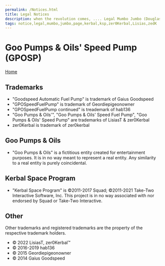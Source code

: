 ```yaml
---
permalink: /Notices.html
title: Legal Notices
description: when the revolution comes, .... Legal Mumbo Jumbo (Douglas Adams)
tags: notice,legal,mumbo,jumbo,page,kerbal,ksp,zer0Kerbal,Lisias,zedK
---
```


<!--
Notices.md v1.0.1.0
Goo Pumps & Oils' Speed Pump (GPOSP)
created: 13 Apr 2022
updated:  15 May 2022 -->

<!-- this file:
    CC BY-ND 4.0 by zer0Kerbal
    based upon work by LisiasT
    and used with express permission from zer0Kerbal and LisiasT-->

<script src="https://kit.fontawesome.com/0ea5493613.js" crossorigin="anonymous"></script>
<i class="fa-solid fa-file-contract fa-beat-fade fa-3x" style="--fa-beat-fade-opacity: 0.1; --fa-beat-fade-scale: 1.25;color: #6495ED" ></i>

# Goo Pumps & Oils' Speed Pump (GPOSP)

[Home](./index.md)

## Trademarks <i class="fa-solid fa-trademark fa-beat-fade" style="--fa-beat-fade-opacity: 0.1; --fa-beat-fade-scale: 1.25;color: black" ></i>

* "Goodspeed Automatic Fuel Pump" is trademark of Gaius Goodspeed
* "GPOSpeedFuelPump" is trademark of Geordiepigeonowner
* "GPOSpeedFuelPump continued" is treademark of hab136
* "Goo Pumps & Oils'", "Goo Pumps & Oils' Speed Fuel Pump", "Goo Pumps & Oils' Speed Pump" are trademarks of LisiasT & zer0Kerbal
* zer0Kerbal is trademark of zer0kerbal

## Goo Pumps & Oils

* "Goo Pumps & Oils" is a fictitious entity created for entertainment purposes. It is in no way meant to represent a real entity. Any similarity to a real entity is purely coincidental.

## Kerbal Space Program

* "Kerbal Space Program" is ©2011-2017 Squad; ©2011-2021 Take-Two Interactive Software, Inc. This project is in no way associated with nor endorsed by Squad or Take-Two Interactive.

## Other

Other trademarks and registered trademarks are the property of the respective trademark holders.

* © 2022 LisiasT, zer0Kerbal™
* © 2016-2019 hab136
* © 2015 Geordiepigeonowner
* © 2014 Gaius Goodspeed

